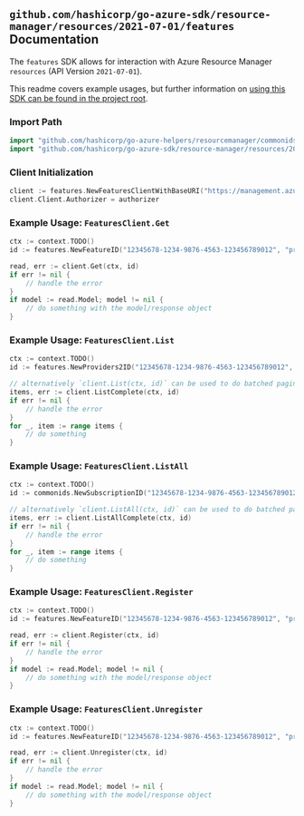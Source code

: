 
## `github.com/hashicorp/go-azure-sdk/resource-manager/resources/2021-07-01/features` Documentation

The `features` SDK allows for interaction with Azure Resource Manager `resources` (API Version `2021-07-01`).

This readme covers example usages, but further information on [using this SDK can be found in the project root](https://github.com/hashicorp/go-azure-sdk/tree/main/docs).

### Import Path

```go
import "github.com/hashicorp/go-azure-helpers/resourcemanager/commonids"
import "github.com/hashicorp/go-azure-sdk/resource-manager/resources/2021-07-01/features"
```


### Client Initialization

```go
client := features.NewFeaturesClientWithBaseURI("https://management.azure.com")
client.Client.Authorizer = authorizer
```


### Example Usage: `FeaturesClient.Get`

```go
ctx := context.TODO()
id := features.NewFeatureID("12345678-1234-9876-4563-123456789012", "providerName", "featureName")

read, err := client.Get(ctx, id)
if err != nil {
	// handle the error
}
if model := read.Model; model != nil {
	// do something with the model/response object
}
```


### Example Usage: `FeaturesClient.List`

```go
ctx := context.TODO()
id := features.NewProviders2ID("12345678-1234-9876-4563-123456789012", "providerName")

// alternatively `client.List(ctx, id)` can be used to do batched pagination
items, err := client.ListComplete(ctx, id)
if err != nil {
	// handle the error
}
for _, item := range items {
	// do something
}
```


### Example Usage: `FeaturesClient.ListAll`

```go
ctx := context.TODO()
id := commonids.NewSubscriptionID("12345678-1234-9876-4563-123456789012")

// alternatively `client.ListAll(ctx, id)` can be used to do batched pagination
items, err := client.ListAllComplete(ctx, id)
if err != nil {
	// handle the error
}
for _, item := range items {
	// do something
}
```


### Example Usage: `FeaturesClient.Register`

```go
ctx := context.TODO()
id := features.NewFeatureID("12345678-1234-9876-4563-123456789012", "providerName", "featureName")

read, err := client.Register(ctx, id)
if err != nil {
	// handle the error
}
if model := read.Model; model != nil {
	// do something with the model/response object
}
```


### Example Usage: `FeaturesClient.Unregister`

```go
ctx := context.TODO()
id := features.NewFeatureID("12345678-1234-9876-4563-123456789012", "providerName", "featureName")

read, err := client.Unregister(ctx, id)
if err != nil {
	// handle the error
}
if model := read.Model; model != nil {
	// do something with the model/response object
}
```
